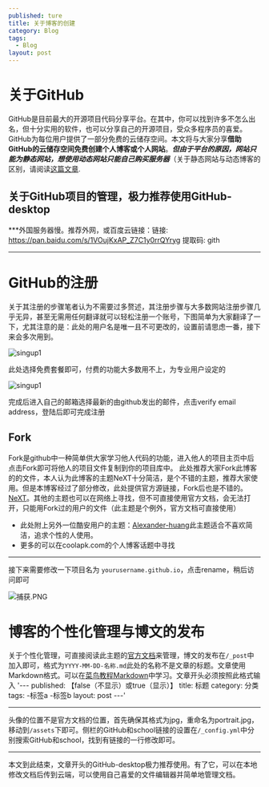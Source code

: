 ```yaml
---
published: ture
title: 关于博客的创建
category: Blog
tags: 
  - Blog
layout: post
---
```





# 关于GitHub #

GitHub是目前最大的开源项目代码分享平台。在其中，你可以找到许多不怎么出名，但十分实用的软件，也可以分享自己的开源项目，受众多程序员的喜爱。GitHub为每位用户提供了一部分免费的云储存空间。本文将与大家分享**借助GitHub的云储存空间免费创建个人博客或个人网站**。***但由于平台的原因，网站只能为静态网站，想使用动态网站只能自己购买服务器***（关于静态网站与动态博客的区别，请阅读[这篇文章](https://www.cnblogs.com/bluesungz/p/5955170.html).

## 关于GitHub项目的管理，极力推荐使用GitHub-desktop ##
***外国服务器慢。推荐外网，或百度云链接：链接: https://pan.baidu.com/s/1VOujKxAP_Z7C1y0rrQYryg 提取码: gith

***

# GitHub的注册 #

关于其注册的步骤笔者认为不需要过多赘述，其注册步骤与大多数网站注册步骤几乎无异，甚至无需用任何翻译就可以轻松注册一个账号，下图简单为大家翻译了一下，尤其注意的是：此处的用户名是唯一且不可更改的，设置前请思虑一番，接下来会多次用到。



![singup1](https://raw.githubusercontent.com/codesjobs/codesjobs.github.io/master/_posts/image/githubandblog/signup.png)

此处选择免费套餐即可，付费的功能大多数用不上，为专业用户设定的

![singup1](https://raw.githubusercontent.com/codesjobs/codesjobs.github.io/master/_posts/image/githubandblog/sing.PNG)

完成后进入自己的邮箱选择最新的由github发出的邮件，点击verify email address，登陆后即可完成注册

## Fork ##
Fork是github中一种简单供大家学习他人代码的功能，进入他人的项目主页中后点击Fork即可将他人的项目文件复制到你的项目库中。
此处推荐大家Fork此博客的的文件，本人认为此博客的主题NeXT十分简洁，是个不错的主题，推荐大家使用。但是本博客经过了部分修改，此处提供官方源链接，Fork后也是不错的。[NeXT](https://github.com/simpleyyt/jekyll-theme-next)。其他的主题也可以在网络上寻找，但不可直接使用官方文档，会无法打开，只能用Fork过的用户的文件（此主题是个例外，官方文档可直接使用）

 * 此处附上另外一位酷安用户的主题：[Alexander-huang](https://github.com/Alexander-Huang/Alexander-Huang.github.io)此主题适合不喜欢简洁，追求个性的人使用。
 * 更多的可以在coolapk.com的个人博客话题中寻找

***

接下来需要修改一下项目名为 `yourusername.github.io`，点击rename，稍后访问即可

![捕获.PNG](https://i.loli.net/2019/09/08/Gydnp3b1cYgQsLq.png)

# 博客的个性化管理与博文的发布 #

关于个性化管理，可直接阅读此主题的[官方文档](http://theme-next.simpleyyt.com/)来管理，博文的发布在`/_post`中加入即可，格式为`YYYY-MM-DD-名称.md`此处的名称不是文章的标题。文章使用Markdown格式。可以在[菜鸟教程Markdown](https://www.runoob.com/markdown/md-tutorial.html)中学习。文章开头必须按照此格式输入
'---
published: 【false（不显示）或true（显示）】
title: 标题
category: 分类
tags: 
  -标签a
  -标签b
layout: post
---'

***

头像的位置不是官方文档的位置，首先确保其格式为jpg，重命名为portrait.jpg，移动到`/assets`下即可。侧栏的GitHub和school链接的设置在`/_config.yml`中分别搜索GitHub和school，找到有链接的一行修改即可。

***

本文到此结束，文章开头的GitHub-desktop极力推荐使用。有了它，可以在本地修改文档后传到云端，可以使用自己喜爱的文件编辑器并简单地管理文档。